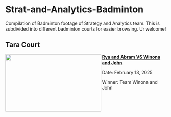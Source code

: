 # Strat-and-Analytics-Badminton

Compilation of Badminton footage of Strategy and Analytics team. This is subdivided into different badminton courts for easier browsing. Ur welcome!

## Tara Court

<img align="left" width="300" height="180" src="https://github.com/user-attachments/assets/46e70b4e-2bce-4572-a8f1-5eed6e07082e"> **[Rya and Abram VS Winona and John](https://youtu.be/yTKFDMS1E2Y)**

  Date: February 13, 2025

  Winner: Team Winona and John 

<br />

#
